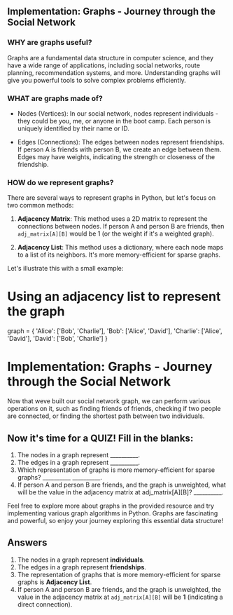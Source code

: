 ## Implementation: Graphs - Journey through the Social Network

### WHY are graphs useful?
Graphs are a fundamental data structure in computer science, and they have a wide range of applications, including social networks, route planning, recommendation systems, and more. Understanding graphs will give you powerful tools to solve complex problems efficiently.

### WHAT are graphs made of?

- Nodes (Vertices): In our social network, nodes represent individuals - they could be you, me, or anyone in the boot camp. Each person is uniquely identified by their name or ID.

- Edges (Connections): The edges between nodes represent friendships. If person A is friends with person B, we create an edge between them. Edges may have weights, indicating the strength or closeness of the friendship.

### HOW do we represent graphs?
There are several ways to represent graphs in Python, but let's focus on two common methods:

1. **Adjacency Matrix**: This method uses a 2D matrix to represent the connections between nodes. If person A and person B are friends, then `adj_matrix[A][B]` would be 1 (or the weight if it's a weighted graph).

2. **Adjacency List**: This method uses a dictionary, where each node maps to a list of its neighbors. It's more memory-efficient for sparse graphs.

Let's illustrate this with a small example:

# Using an adjacency list to represent the graph

graph = {
    'Alice': ['Bob', 'Charlie'],
    'Bob': ['Alice', 'David'],
    'Charlie': ['Alice', 'David'],
    'David': ['Bob', 'Charlie']
}

# Implementation: Graphs - Journey through the Social Network

Now that weve built our social network graph, we can perform various operations on it, such as finding friends of friends, checking if two people are connected, or finding the shortest path between two individuals.

## Now it's time for a QUIZ! Fill in the blanks:

1. The nodes in a graph represent __________.
2. The edges in a graph represent __________.
3. Which representation of graphs is more memory-efficient for sparse graphs? __________ __________.
4. If person A and person B are friends, and the graph is unweighted, what will be the value in the adjacency matrix at adj_matrix[A][B]? __________.

Feel free to explore more about graphs in the provided resource and try implementing various graph algorithms in Python. Graphs are fascinating and powerful, so enjoy your journey exploring this essential data structure!

## Answers

1. The nodes in a graph represent **individuals**.
2. The edges in a graph represent **friendships**.
3. The representation of graphs that is more memory-efficient for sparse graphs is **Adjacency List**.
4. If person A and person B are friends, and the graph is unweighted, the value in the adjacency matrix at `adj_matrix[A][B]` will be **1** (indicating a direct connection).
